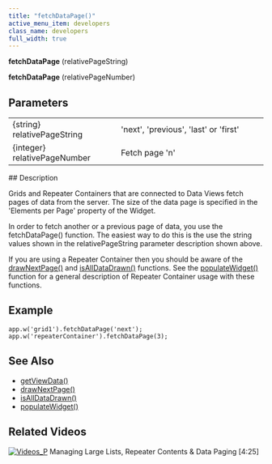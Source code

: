 ```yaml
---
title: "fetchDataPage()"
active_menu_item: developers
class_name: developers
full_width: true
---
```



**fetchDataPage** (relativePageString)

**fetchDataPage** (relativePageNumber)

## Parameters

<table>
<tr>
<td width="226">
{string} relativePageString

</td>
<td width="10">
</td>
<td width="644">
'next', 'previous', 'last' or 'first'

</td>
</tr>
<tr>
<td width="226">
{integer} relativePageNumber

</td>
<td width="10">
</td>
<td width="644">
Fetch page 'n'

</td>
</tr>
</table>
## Description

Grids and Repeater Containers that are connected to Data Views fetch pages of data from the server. The size of the data page is specified in the 'Elements per Page' property of the Widget.

In order to fetch another or a previous page of data, you use the fetchDataPage() function. The easiest way to do this is the use the string values shown in the relativePageString parameter description shown above.

If you are using a Repeater Container then you should be aware of the [drawNextPage()](/developers/user-guide/scripting-apis/client-api/widget-object-functions/repeater-grid/drawnextpage) and [isAllDataDrawn()](/developers/user-guide/scripting-apis/client-api/widget-object-functions/repeater-grid/isalldatadrawn) functions. See the [populateWidget()](/developers/user-guide/scripting-apis/client-api/widget-data-state-manipulation/populatewidget/) function for a general description of Repeater Container usage with these functions.

## Example

    app.w('grid1').fetchDataPage('next');
    app.w('repeaterContainer').fetchDataPage(3);
   

## See Also

 - [getViewData()](/developers/user-guide/scripting-apis/client-api/data-view-functions/getviewdata)
 - [drawNextPage()](/developers/user-guide/scripting-apis/client-api/widget-object-functions/repeater-grid/drawnextpage)
 - [isAllDataDrawn()](/developers/user-guide/scripting-apis/client-api/widget-object-functions/repeater-grid/isalldatadrawn)
 - [populateWidget()](/developers/user-guide/scripting-apis/client-api/widget-data-state-manipulation/populatewidget/)

## Related Videos

[![Videos\_P](/img/docs/videos_p.png)](http://www.youtube.com/v/Bq6PinoEIA8?autoplay=1&hd=1&fs=1&showsearch=0&rel=0&) Managing Large Lists, Repeater Contents & Data Paging [4:25]
